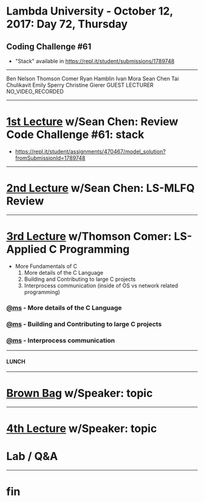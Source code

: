 # Lambda University - October 12, 2017: Day 72, Thursday
## Coding Challenge #61
- "Stack" available in https://repl.it/student/submissions/1789748
***
Ben Nelson
Thomson Comer
Ryan Hamblin
Ivan Mora
Sean Chen
Tai Chulikavit
Emily Sperry
Christine Gierer
GUEST LECTURER
NO_VIDEO_RECORDED
***
# [1st Lecture](VIDEO_RECORDED_NOT_POSTED) w/Sean Chen: Review Code Challenge #61: stack
- https://repl.it/student/assignments/470467/model_solution?fromSubmissionId=1789748

***
# [2nd Lecture](VIDEO_RECORDED_NOT_POSTED) w/Sean Chen: LS-MLFQ Review
***
# [3rd Lecture](https://youtu.be/JCUNwhDEaXY) w/Thomson Comer: LS-Applied C Programming
- More Fundamentals of C
  1. More details of the C Language
  2. Building and Contributing to large C projects
  3. Interprocess communication (inside of OS vs network related programming)

### [@ms](https://youtu.be/JCUNwhDEaXY?t=) - More details of the C Language

### [@ms](https://youtu.be/JCUNwhDEaXY?t=) - Building and Contributing to large C projects

### [@ms](https://youtu.be/JCUNwhDEaXY?t=) - Interprocess communication


***
#### LUNCH
***
# [Brown Bag](VIDEO_RECORDED_NOT_POSTED) w/Speaker: topic

***
# [4th Lecture](VIDEO_RECORDED_NOT_POSTED) w/Speaker: topic
# Lab / Q&A
***
# fin
